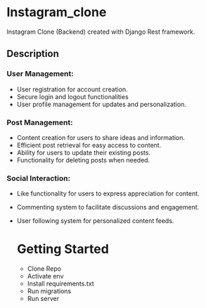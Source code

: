 # Instagram_clone

Instagram Clone (Backend) created with Django Rest framework.

## Description

### User Management:
* User registration for account creation.
* Secure login and logout functionalities
* User profile management for updates and personalization.

### Post Management:
* Content creation for users to share ideas and information.
* Efficient post retrieval for easy access to content.
* Ability for users to update their existing posts.
* Functionality for deleting posts when needed.

### Social Interaction:
* Like functionality for users to express appreciation for content.
* Commenting system to facilitate discussions and engagement.
* User following system for personalized content feeds.

  # Getting Started
  
  * Clone Repo
  * Activate env
  * Install requirements.txt
  * Run migrations
  * Run server
